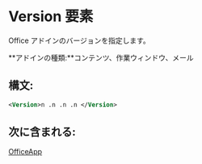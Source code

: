 
# Version 要素
Office アドインのバージョンを指定します。

 **アドインの種類:**コンテンツ、作業ウィンドウ、メール


## 構文:


```XML
<Version>n .n .n .n </Version>
```


## 次に含まれる:

[OfficeApp](../../reference/manifest/officeapp.md)

